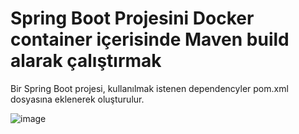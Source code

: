 # Spring Boot Projesini Docker container içerisinde Maven build alarak çalıştırmak

Bir Spring Boot projesi, kullanılmak istenen dependencyler pom.xml dosyasına eklenerek oluşturulur.

![image](https://github.com/MustafaFindik24/Spring-Boot-Dockerize-Maven-Build/assets/91599453/245f86e5-aeab-4a9a-86dd-f3e0e8ce4a9b)


